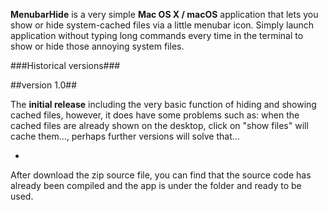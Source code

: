 **MenubarHide** is a very simple **Mac OS X / macOS** application that lets you show or hide system-cached files via a little menubar icon. Simply launch application without typing long commands every time in the terminal to show or hide those annoying system files.

###Historical versions###

##version 1.0##

The **initial release** including the very basic function of hiding and showing cached files, however, it does have some problems such as:
when the cached files are already shown on the desktop, click on "show files" will cache them..., perhaps further versions will solve that...

-
After download the zip source file, you can find that the source code has already been compiled and the app is under the folder and ready to be used.